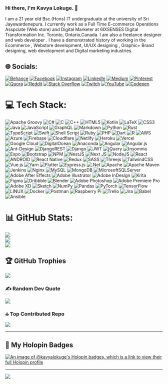 ### Hi there, I'm Kavya Lokuge. 👋


<!-- **kavyaLokuge/kavyaLokuge** is a ✨ _special_ ✨ repository because its `README.md` (this file) appears on your GitHub profile.

Here are some ideas to get you started: -->


I am a 21 year old Bsc.(Hons) IT undergraduate at the university of Sri Jayewardenepura. I currently work as a Full Time E-commerce Operations Asspciate (Web store) and Digital Marketer at 6IXSENSES Digital Transformation Inc. Toronto, Ontario,Canada. I am also a freelance designer and web developer . I have a demonstrated history of working in the Ecommerce , Webstore development, UI/UX designing , Graphic+ Brand designing, web development and Digital marketing industries.


<!-- ![Github stats](https://github-readme-stats.vercel.app/api?username=KavyaLokuge) -->





## 🌐 Socials:
[![Behance](https://img.shields.io/badge/Behance-1769ff?logo=behance&logoColor=white)](https://behance.net/KavyaLokuge) [![Facebook](https://img.shields.io/badge/Facebook-%231877F2.svg?logo=Facebook&logoColor=white)](https://facebook.com/KavyaLokuge) [![Instagram](https://img.shields.io/badge/Instagram-%23E4405F.svg?logo=Instagram&logoColor=white)](https://instagram.com/KavyaLokuge) [![LinkedIn](https://img.shields.io/badge/LinkedIn-%230077B5.svg?logo=linkedin&logoColor=white)](https://linkedin.com/in/KavyaLokuge) [![Medium](https://img.shields.io/badge/Medium-12100E?logo=medium&logoColor=white)](https://medium.com/@KavyaLokuge) [![Pinterest](https://img.shields.io/badge/Pinterest-%23E60023.svg?logo=Pinterest&logoColor=white)](https://pinterest.com/KavyaLokuge) [![Quora](https://img.shields.io/badge/Quora-%23B92B27.svg?logo=Quora&logoColor=white)](https://quora.com/profile/KavyaLokuge) [![Reddit](https://img.shields.io/badge/Reddit-%23FF4500.svg?logo=Reddit&logoColor=white)](https://reddit.com/user/KavyaLokuge) [![Stack Overflow](https://img.shields.io/badge/-Stackoverflow-FE7A16?logo=stack-overflow&logoColor=white)](https://stackoverflow.com/users/15681401/kavya-lokuge) [![Twitch](https://img.shields.io/badge/Twitch-%239146FF.svg?logo=Twitch&logoColor=white)](https://twitch.tv/KavyaLokuge) [![YouTube](https://img.shields.io/badge/YouTube-%23FF0000.svg?logo=YouTube&logoColor=white)](https://youtube.com/@KavyaLokuge) [![Codepen](https://img.shields.io/badge/Codepen-000000?style=for-the-badge&logo=codepen&logoColor=white)](https://codepen.io/KavyaLokuge) 

# 💻 Tech Stack:
![Apache Groovy](https://img.shields.io/badge/Apache%20Groovy-4298B8.svg?style=flat&logo=Apache+Groovy&logoColor=white) ![C#](https://img.shields.io/badge/c%23-%23239120.svg?style=flat&logo=c-sharp&logoColor=white) ![C](https://img.shields.io/badge/c-%2300599C.svg?style=flat&logo=c&logoColor=white) ![C++](https://img.shields.io/badge/c++-%2300599C.svg?style=flat&logo=c%2B%2B&logoColor=white) ![HTML5](https://img.shields.io/badge/html5-%23E34F26.svg?style=flat&logo=html5&logoColor=white) ![Kotlin](https://img.shields.io/badge/kotlin-%230095D5.svg?style=flat&logo=kotlin&logoColor=white) ![LaTeX](https://img.shields.io/badge/latex-%23008080.svg?style=flat&logo=latex&logoColor=white) ![CSS3](https://img.shields.io/badge/css3-%231572B6.svg?style=flat&logo=css3&logoColor=white) ![Java](https://img.shields.io/badge/java-%23ED8B00.svg?style=flat&logo=java&logoColor=white) ![JavaScript](https://img.shields.io/badge/javascript-%23323330.svg?style=flat&logo=javascript&logoColor=%23F7DF1E) ![GraphQL](https://img.shields.io/badge/-GraphQL-E10098?style=flat&logo=graphql&logoColor=white) ![Markdown](https://img.shields.io/badge/markdown-%23000000.svg?style=flat&logo=markdown&logoColor=white) ![Python](https://img.shields.io/badge/python-3670A0?style=flat&logo=python&logoColor=ffdd54) ![Rust](https://img.shields.io/badge/rust-%23000000.svg?style=flat&logo=rust&logoColor=white) ![TypeScript](https://img.shields.io/badge/typescript-%23007ACC.svg?style=flat&logo=typescript&logoColor=white) ![Swift](https://img.shields.io/badge/swift-F54A2A?style=flat&logo=swift&logoColor=white) ![Shell Script](https://img.shields.io/badge/shell_script-%23121011.svg?style=flat&logo=gnu-bash&logoColor=white) ![Ruby](https://img.shields.io/badge/ruby-%23CC342D.svg?style=flat&logo=ruby&logoColor=white) ![PHP](https://img.shields.io/badge/php-%23777BB4.svg?style=flat&logo=php&logoColor=white) ![Dart](https://img.shields.io/badge/dart-%230175C2.svg?style=flat&logo=dart&logoColor=white) ![R](https://img.shields.io/badge/r-%23276DC3.svg?style=flat&logo=r&logoColor=white) ![AWS](https://img.shields.io/badge/AWS-%23FF9900.svg?style=flat&logo=amazon-aws&logoColor=white) ![Azure](https://img.shields.io/badge/azure-%230072C6.svg?style=flat&logo=azure-devops&logoColor=white) ![Firebase](https://img.shields.io/badge/firebase-%23039BE5.svg?style=flat&logo=firebase) ![Cloudflare](https://img.shields.io/badge/Cloudflare-F38020?style=flat&logo=Cloudflare&logoColor=white) ![Netlify](https://img.shields.io/badge/netlify-%23000000.svg?style=flat&logo=netlify&logoColor=#00C7B7) ![Heroku](https://img.shields.io/badge/heroku-%23430098.svg?style=flat&logo=heroku&logoColor=white) ![Vercel](https://img.shields.io/badge/vercel-%23000000.svg?style=flat&logo=vercel&logoColor=white) ![Google Cloud](https://img.shields.io/badge/Google%20Cloud-%234285F4.svg?style=flat&logo=google-cloud&logoColor=white) ![DigitalOcean](https://img.shields.io/badge/DigitalOcean-%230167ff.svg?style=flat&logo=digitalOcean&logoColor=white) ![Anaconda](https://img.shields.io/badge/Anaconda-%2344A833.svg?style=flat&logo=anaconda&logoColor=white) ![Angular](https://img.shields.io/badge/angular-%23DD0031.svg?style=flat&logo=angular&logoColor=white) ![Angular.js](https://img.shields.io/badge/angular.js-%23E23237.svg?style=flat&logo=angularjs&logoColor=white) ![Ant-Design](https://img.shields.io/badge/-AntDesign-%230170FE?style=flat&logo=ant-design&logoColor=white) ![DjangoREST](https://img.shields.io/badge/DJANGO-REST-ff1709?style=flat&logo=django&logoColor=white&color=ff1709&labelColor=gray) ![Django](https://img.shields.io/badge/django-%23092E20.svg?style=flat&logo=django&logoColor=white) ![JWT](https://img.shields.io/badge/JWT-black?style=flat&logo=JSON%20web%20tokens) ![jQuery](https://img.shields.io/badge/jquery-%230769AD.svg?style=flat&logo=jquery&logoColor=white) ![Insomnia](https://img.shields.io/badge/Insomnia-black?style=flat&logo=insomnia&logoColor=5849BE) ![Expo](https://img.shields.io/badge/expo-1C1E24?style=flat&logo=expo&logoColor=#D04A37) ![Bootstrap](https://img.shields.io/badge/bootstrap-%23563D7C.svg?style=flat&logo=bootstrap&logoColor=white) ![NPM](https://img.shields.io/badge/NPM-%23000000.svg?style=flat&logo=npm&logoColor=white) ![NestJS](https://img.shields.io/badge/nestjs-%23E0234E.svg?style=flat&logo=nestjs&logoColor=white) ![Next JS](https://img.shields.io/badge/Next-black?style=flat&logo=next.js&logoColor=white) ![NodeJS](https://img.shields.io/badge/node.js-6DA55F?style=flat&logo=node.js&logoColor=white) ![React](https://img.shields.io/badge/react-%2320232a.svg?style=flat&logo=react&logoColor=%2361DAFB) ![ANDROID](https://img.shields.io/badge/android-%2320232a.svg?style=flat&logo=android&logoColor=%a4c639) ![React Native](https://img.shields.io/badge/react_native-%2320232a.svg?style=flat&logo=react&logoColor=%2361DAFB) ![Redux](https://img.shields.io/badge/redux-%23593d88.svg?style=flat&logo=redux&logoColor=white) ![SASS](https://img.shields.io/badge/SASS-hotpink.svg?style=flat&logo=SASS&logoColor=white) ![Threejs](https://img.shields.io/badge/threejs-black?style=flat&logo=three.js&logoColor=white) ![TailwindCSS](https://img.shields.io/badge/tailwindcss-%2338B2AC.svg?style=flat&logo=tailwind-css&logoColor=white) ![Vue.js](https://img.shields.io/badge/vuejs-%2335495e.svg?style=flat&logo=vuedotjs&logoColor=%234FC08D) ![Yarn](https://img.shields.io/badge/yarn-%232C8EBB.svg?style=flat&logo=yarn&logoColor=white) ![Flutter](https://img.shields.io/badge/Flutter-%2302569B.svg?style=flat&logo=Flutter&logoColor=white) ![Express.js](https://img.shields.io/badge/express.js-%23404d59.svg?style=flat&logo=express&logoColor=%2361DAFB) ![.Net](https://img.shields.io/badge/.NET-5C2D91?style=flat&logo=.net&logoColor=white) ![Apache](https://img.shields.io/badge/apache-%23D42029.svg?style=flat&logo=apache&logoColor=white) ![Apache Maven](https://img.shields.io/badge/Apache%20Maven-C71A36?style=flat&logo=Apache%20Maven&logoColor=white) ![Jenkins](https://img.shields.io/badge/jenkins-%232C5263.svg?style=flat&logo=jenkins&logoColor=white) ![Nginx](https://img.shields.io/badge/nginx-%23009639.svg?style=flat&logo=nginx&logoColor=white) ![MySQL](https://img.shields.io/badge/mysql-%2300f.svg?style=flat&logo=mysql&logoColor=white) ![MongoDB](https://img.shields.io/badge/MongoDB-%234ea94b.svg?style=flat&logo=mongodb&logoColor=white) ![MicrosoftSQLServer](https://img.shields.io/badge/Microsoft%20SQL%20Sever-CC2927?style=flat&logo=microsoft%20sql%20server&logoColor=white) ![Adobe After Effects](https://img.shields.io/badge/Adobe%20After%20Effects-9999FF.svg?style=flat&logo=Adobe%20After%20Effects&logoColor=white) ![Adobe Illustrator](https://img.shields.io/badge/adobeillustrator-%23FF9A00.svg?style=flat&logo=adobeillustrator&logoColor=white) ![Adobe InDesign](https://img.shields.io/badge/Adobe%20InDesign-49021F?style=flat&logo=adobeindesign&logoColor=white) ![Krita](https://img.shields.io/badge/Krita-203759?style=flat&logo=krita&logoColor=EEF37B) 	![Figma](https://img.shields.io/badge/figma-%23F24E1E.svg?style=flat&logo=figma&logoColor=white) ![Dribbble](https://img.shields.io/badge/Dribbble-EA4C89?style=flat&logo=dribbble&logoColor=white) ![Blender](https://img.shields.io/badge/blender-%23F5792A.svg?style=flat&logo=blender&logoColor=white) ![Adobe Photoshop](https://img.shields.io/badge/adobephotoshop-%2331A8FF.svg?style=flat&logo=adobephotoshop&logoColor=white) ![Adobe Premiere Pro](https://img.shields.io/badge/Adobe%20Premiere%20Pro-9999FF.svg?style=flat&logo=Adobe%20Premiere%20Pro&logoColor=white) ![Adobe XD](https://img.shields.io/badge/Adobe%20XD-470137?style=flat&logo=Adobe%20XD&logoColor=#FF61F6) ![Sketch](https://img.shields.io/badge/Sketch-FFB387?style=flat&logo=sketch&logoColor=black) ![NumPy](https://img.shields.io/badge/numpy-%23013243.svg?style=flat&logo=numpy&logoColor=white) ![Pandas](https://img.shields.io/badge/pandas-%23150458.svg?style=flat&logo=pandas&logoColor=white) ![PyTorch](https://img.shields.io/badge/PyTorch-%23EE4C2C.svg?style=flat&logo=PyTorch&logoColor=white) ![TensorFlow](https://img.shields.io/badge/TensorFlow-%23FF6F00.svg?style=flat&logo=TensorFlow&logoColor=white) ![LINUX](https://img.shields.io/badge/Linux-FCC624?style=flat&logo=linux&logoColor=black) ![Docker](https://img.shields.io/badge/docker-%230db7ed.svg?style=flat&logo=docker&logoColor=white) ![Postman](https://img.shields.io/badge/Postman-FF6C37?style=flat&logo=postman&logoColor=white) ![Raspberry Pi](https://img.shields.io/badge/-RaspberryPi-C51A4A?style=flat&logo=Raspberry-Pi) ![Trello](https://img.shields.io/badge/Trello-%23026AA7.svg?style=flat&logo=Trello&logoColor=white) ![Jira](https://img.shields.io/badge/jira-%230A0FFF.svg?style=flat&logo=jira&logoColor=white) ![Babel](https://img.shields.io/badge/Babel-F9DC3e?style=flat&logo=babel&logoColor=black) ![Ansible](https://img.shields.io/badge/ansible-%231A1918.svg?style=flat&logo=ansible&logoColor=white)
# 📊 GitHub Stats:
![](https://github-readme-stats.vercel.app/api?username=kavyalokuge&theme=dark&hide_border=false&include_all_commits=false&count_private=false)<br/>
![](https://github-readme-streak-stats.herokuapp.com/?user=kavyalokuge&theme=dark&hide_border=false)<br/>
![](https://github-readme-stats.vercel.app/api/top-langs/?username=kavyalokuge&theme=dark&hide_border=false&include_all_commits=false&count_private=false&layout=compact)

## 🏆 GitHub Trophies
![](https://github-profile-trophy.vercel.app/?username=kavyalokuge&theme=onedark&no-frame=false&no-bg=false&margin-w=4)

### ✍️ Random Dev Quote
![](https://quotes-github-readme.vercel.app/api?type=horizontal&theme=merko)

### 🔝 Top Contributed Repo
![](https://github-contributor-stats.vercel.app/api?username=kavyalokuge&limit=5&theme=dark&combine_all_yearly_contributions=true)

---


<!-- Proudly created with GPRM ( https://gprm.itsvg.in ) -->

## 🏅 My Holopin Badges
[![An image of @kavyalokuge's Holopin badges, which is a link to view their full Holopin profile](https://holopin.me/kavyalokuge)](https://holopin.io/@kavyalokuge)

---
[![](https://visitcount.itsvg.in/api?id=KavyaLokuge&icon=0&color=1)](https://visitcount.itsvg.in)

<!-- Proudly created with GPRM ( https://gprm.itsvg.in ) -->

